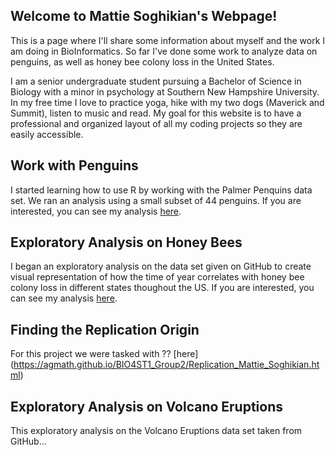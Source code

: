 ## Welcome to Mattie Soghikian's Webpage!

This is a page where I'll share some information about myself and the work I am doing in BioInformatics. So far I've done some work to analyze data on penguins, as well as honey bee colony loss in the United States.

I am a senior undergraduate student pursuing a Bachelor of Science in Biology with a minor in psychology at Southern New Hampshire University. In my free time I love to practice yoga, hike with my two dogs (Maverick and Summit), listen to music and read. My goal for this website is to have a professional and organized layout of all my coding projects so they are easily accessible.

## Work with Penguins
I started learning how to use R by working with the Palmer Penquins data set. We ran an analysis using a small subset of 44 penguins. If you are interested, you can see my analysis [here](https://mattiesosa.github.io/BioStatisticsAnalysis/PalmerPenguinsAnalysis.html).

## Exploratory Analysis on Honey Bees
I began an exploratory analysis on the data set given on GitHub to create visual representation of how the time of year correlates with honey bee colony loss in different states thoughout the US. If you are interested, you can see my analysis [here](https://mattiesosa.github.io/BioStatisticsAnalysis/BeeColonyLossAnalysis.html).

## Finding the Replication Origin
For this project we were tasked with ??
[here] (https://agmath.github.io/BIO4ST1_Group2/Replication_Mattie_Soghikian.html)

## Exploratory Analysis on Volcano Eruptions
This exploratory analysis on the Volcano Eruptions data set taken from GitHub...
